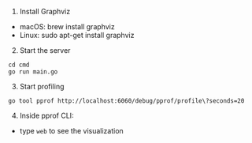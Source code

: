 1. Install Graphviz
- macOS: brew install graphviz
- Linux: sudo apt-get install graphviz

2. Start the server
```
cd cmd
go run main.go
```
3. Start profiling 
```
go tool pprof http://localhost:6060/debug/pprof/profile\?seconds=20
```

4. Inside pprof CLI:
- type `web` to see the visualization